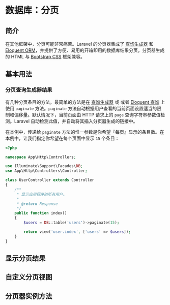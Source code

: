# 数据库：分页

## 简介

在其他框架中，分页可能非常痛苦。Laravel 的分页器集成了 [查询生成器](https://laravel.com/docs/5.8/queries) 和 [Eloquent ORM](https://laravel.com/docs/5.8/eloquent)，并提供了方便、易用的开箱即用的数据库结果分页。分页器生成的 HTML 与 [Bootstrap CSS](https://getbootstrap.com/) 框架兼容。

## 基本用法

### 分页查询生成器结果

有几种分页条目的方法。最简单的方法是在 [查询生成器](https://laravel.com/docs/5.8/queries) 或 或者 [Eloquent 查询](https://laravel.com/docs/5.8/eloquent) 上使用 `paginate` 方法。`paginate` 方法自动根据用户查看的当前页面设置适当的限制和偏移量。默认情况下，当前页面由 HTTP 请求上的 `page` 查询字符串参数值检测。Laravel 自动检测此值，并自动将其插入分页器生成的链接中。

在本例中，传递给 `paginate` 方法的惟一参数是你希望『每页』显示的条目数。在本例中，让我们指定你希望在每个页面中显示 `15` 个条目：

```php
<?php

namespace App\Http\Controllers;

use Illuminate\Support\Facades\DB;
use App\Http\Controllers\Controller;

class UserController extends Controller
{
    /**
     * 显示应用程序的所有用户。
     *
     * @return Response
     */
    public function index()
    {
        $users = DB::table('users')->paginate(15);

        return view('user.index', ['users' => $users]);
    }
}
```

## 显示分页结果

## 自定义分页视图

## 分页器实例方法

